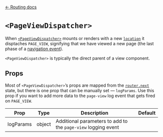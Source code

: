 [← Routing docs](/docs/guides/Routing.md)

# `<PageViewDispatcher>`

When [`<PageViewDispatcher>`](/src/components/Routing/PageViewDispatcher/index.js) mounts or renders with a new [`location`](/docs/guides/Routing-redux-state.md#location) it disptaches `PAGE_VIEW`, signifying that we have viewed a new page (the last phase of a [navigation event](/docs/guides/Routing-navigation-event.md)).

`<PageViewDispatcher>` is typically the direct parent of a view component.

## Props

Most of `<PageViewDispatcher>`’s props are mapped from the [`router.next`](/docs/guides/Routing-redux-state.md#routernext) state, but there is one prop that can be manually set — `logParams`. Use this prop if you want to add more data to the `page-view` log event that gets fired on `PAGE_VIEW`.

Prop|Type|Description|Default
---|---|---|---
logParams|object|Additional parameters to add to the `page-view` logging event|
